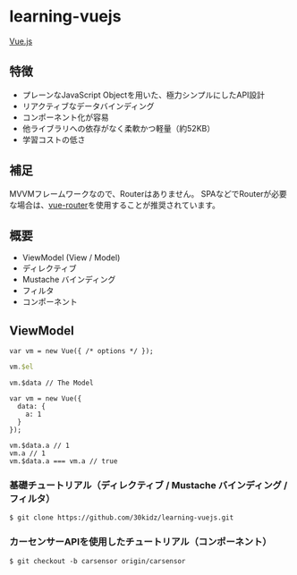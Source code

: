 # learning-vuejs

[Vue.js](http://jp.vuejs.org/guide/index.html)

## 特徴

- プレーンなJavaScript Objectを用いた、極力シンプルにしたAPI設計
- リアクティブなデータバインディング
- コンポーネント化が容易
- 他ライブラリへの依存がなく柔軟かつ軽量（約52KB）
- 学習コストの低さ

## 補足

MVVMフレームワークなので、Routerはありません。
SPAなどでRouterが必要な場合は、[vue-router](https://github.com/vuejs/vue-router)を使用することが推奨されています。

## 概要

- ViewModel (View / Model)
- ディレクティブ
- Mustache バインディング
- フィルタ
- コンポーネント

## ViewModel

```Javascript:ViewModel
var vm = new Vue({ /* options */ });
```

```Javascript
vm.$el
```

```Javascript:Model
vm.$data // The Model

var vm = new Vue({
  data: {
    a: 1
  }
});

vm.$data.a // 1
vm.a // 1
vm.$data.a === vm.a // true
```

### 基礎チュートリアル（ディレクティブ / Mustache バインディング / フィルタ）
`$ git clone https://github.com/30kidz/learning-vuejs.git`

### カーセンサーAPIを使用したチュートリアル（コンポーネント）

`$ git checkout -b carsensor origin/carsensor`
